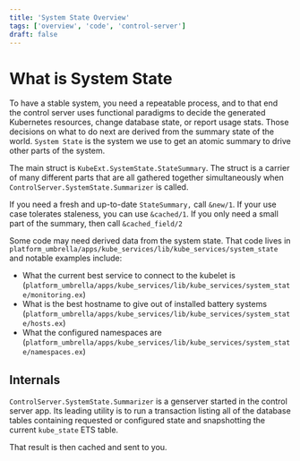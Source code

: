 ```yaml
---
title: 'System State Overview'
tags: ['overview', 'code', 'control-server']
draft: false
---
```


# What is System State

To have a stable system, you need a repeatable process, and to that end the
control server uses functional paradigms to decide the generated Kubernetes
resources, change database state, or report usage stats. Those decisions on what
to do next are derived from the summary state of the world. `System State` is
the system we use to get an atomic summary to drive other parts of the system.

The main struct is `KubeExt.SystemState.StateSummary`. The struct is a carrier
of many different parts that are all gathered together simultaneously when
`ControlServer.SystemState.Summarizer` is called.

If you need a fresh and up-to-date `StateSummary,` call `&new/1`. If your use
case tolerates staleness, you can use `&cached/1`. If you only need a small part
of the summary, then call `&cached_field/2`

Some code may need derived data from the system state. That code lives in
`platform_umbrella/apps/kube_services/lib/kube_services/system_state` and
notable examples include:

- What the current best service to connect to the kubelet is
  (`platform_umbrella/apps/kube_services/lib/kube_services/system_state/monitoring.ex`)
- What is the best hostname to give out of installed battery systems
  (`platform_umbrella/apps/kube_services/lib/kube_services/system_state/hosts.ex`)
- What the configured namespaces are
  (`platform_umbrella/apps/kube_services/lib/kube_services/system_state/namespaces.ex`)

## Internals

`ControlServer.SystemState.Summarizer` is a genserver started in the control
server app. Its leading utility is to run a transaction listing all of the
database tables containing requested or configured state and snapshotting the
current `kube_state` ETS table.

That result is then cached and sent to you.
